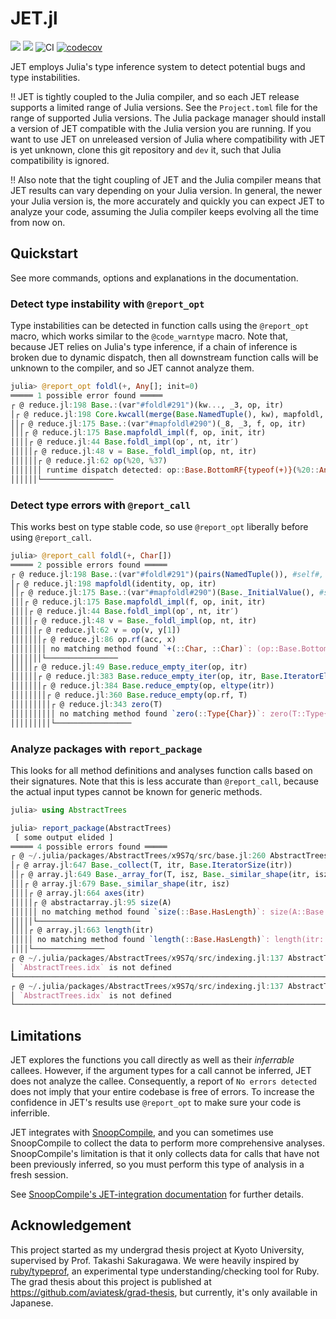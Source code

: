 # JET.jl

[![](https://img.shields.io/badge/docs-stable-blue.svg)](https://aviatesk.github.io/JET.jl/stable/)
[![](https://img.shields.io/badge/docs-dev-blue.svg)](https://aviatesk.github.io/JET.jl/dev/)
![CI](https://github.com/aviatesk/JET.jl/workflows/CI/badge.svg)
[![codecov](https://codecov.io/gh/aviatesk/JET.jl/branch/master/graph/badge.svg)](https://codecov.io/gh/aviatesk/JET.jl)

JET employs Julia's type inference system to detect potential bugs and type instabilities.

:bangbang:
    JET is tightly coupled to the Julia compiler, and so each JET release supports a limited range of Julia versions. See the `Project.toml` file for the range of supported Julia versions. The Julia package manager should install a version of JET compatible with the Julia version you are running.
    If you want to use JET on unreleased version of Julia where compatibility with JET is yet unknown, clone this git repository and `dev` it, such that Julia compatibility is ignored.

:bangbang:
    Also note that the tight coupling of JET and the Julia compiler means that JET results can vary depending on your Julia version.
    In general, the newer your Julia version is, the more accurately and quickly you can expect JET to analyze your code,
    assuming the Julia compiler keeps evolving all the time from now on.

## Quickstart
See more commands, options and explanations in the documentation.

### Detect type instability with `@report_opt`
Type instabilities can be detected in function calls using the `@report_opt` macro, which works similar to the `@code_warntype` macro.
Note that, because JET relies on Julia's type inference, if a chain of inference is broken due to dynamic dispatch, then all downstream function calls will be unknown to the compiler, and so JET cannot analyze them.

```julia
julia> @report_opt foldl(+, Any[]; init=0)
═════ 1 possible error found ═════
┌ @ reduce.jl:198 Base.:(var"#foldl#291")(kw..., _3, op, itr)
│┌ @ reduce.jl:198 Core.kwcall(merge(Base.NamedTuple(), kw), mapfoldl, identity, op, itr)
││┌ @ reduce.jl:175 Base.:(var"#mapfoldl#290")(_8, _3, f, op, itr)
│││┌ @ reduce.jl:175 Base.mapfoldl_impl(f, op, init, itr)
││││┌ @ reduce.jl:44 Base.foldl_impl(op′, nt, itr′)
│││││┌ @ reduce.jl:48 v = Base._foldl_impl(op, nt, itr)
││││││┌ @ reduce.jl:62 op(%20, %37)
│││││││ runtime dispatch detected: op::Base.BottomRF{typeof(+)}(%20::Any, %37::Any)::Any
││││││└────────────────
```

### Detect type errors with `@report_call`
This works best on type stable code, so use `@report_opt` liberally before using `@report_call`.
```julia
julia> @report_call foldl(+, Char[])
═════ 2 possible errors found ═════
┌ @ reduce.jl:198 Base.:(var"#foldl#291")(pairs(NamedTuple()), #self#, op, itr)
│┌ @ reduce.jl:198 mapfoldl(identity, op, itr)
││┌ @ reduce.jl:175 Base.:(var"#mapfoldl#290")(Base._InitialValue(), #self#, f, op, itr)
│││┌ @ reduce.jl:175 Base.mapfoldl_impl(f, op, init, itr)
││││┌ @ reduce.jl:44 Base.foldl_impl(op′, nt, itr′)
│││││┌ @ reduce.jl:48 v = Base._foldl_impl(op, nt, itr)
││││││┌ @ reduce.jl:62 v = op(v, y[1])
│││││││┌ @ reduce.jl:86 op.rf(acc, x)
││││││││ no matching method found `+(::Char, ::Char)`: (op::Base.BottomRF{typeof(+)}).rf::typeof(+)(acc::Char, x::Char)
│││││││└────────────────
│││││┌ @ reduce.jl:49 Base.reduce_empty_iter(op, itr)
││││││┌ @ reduce.jl:383 Base.reduce_empty_iter(op, itr, Base.IteratorEltype(itr))
│││││││┌ @ reduce.jl:384 Base.reduce_empty(op, eltype(itr))
││││││││┌ @ reduce.jl:360 Base.reduce_empty(op.rf, T)
│││││││││┌ @ reduce.jl:343 zero(T)
││││││││││ no matching method found `zero(::Type{Char})`: zero(T::Type{Char})
│││││││││└─────────────────
```

### Analyze packages with `report_package`
This looks for all method definitions and analyses function calls based on their signatures. Note that this is less accurate than `@report_call`, because the actual input types cannot be known for generic methods.

```julia
julia> using AbstractTrees

julia> report_package(AbstractTrees)
 [ some output elided ]
═════ 4 possible errors found ═════
┌ @ ~/.julia/packages/AbstractTrees/x9S7q/src/base.jl:260 AbstractTrees.collect(Core.apply_type(StableNode, T), ch)
│┌ @ array.jl:647 Base._collect(T, itr, Base.IteratorSize(itr))
││┌ @ array.jl:649 Base._array_for(T, isz, Base._similar_shape(itr, isz))
│││┌ @ array.jl:679 Base._similar_shape(itr, isz)
││││┌ @ array.jl:664 axes(itr)
│││││┌ @ abstractarray.jl:95 size(A)
││││││ no matching method found `size(::Base.HasLength)`: size(A::Base.HasLength)
│││││└───────────────────────
││││┌ @ array.jl:663 length(itr)
│││││ no matching method found `length(::Base.HasLength)`: length(itr::Base.HasLength)
││││└────────────────
┌ @ ~/.julia/packages/AbstractTrees/x9S7q/src/indexing.jl:137 AbstractTrees.idx.tree
│ `AbstractTrees.idx` is not defined
└───────────────────────────────────────────────────────────────────────
┌ @ ~/.julia/packages/AbstractTrees/x9S7q/src/indexing.jl:137 AbstractTrees.idx.index
│ `AbstractTrees.idx` is not defined
└───────────────────────────────────────────────────────────────────────
```

## Limitations
JET explores the functions you call directly as well as their *inferrable* callees. However, if the argument types for a call cannot be inferred, JET does not analyze the callee. Consequently, a report of `No errors detected` does not imply that your entire codebase is free of errors. To increase the confidence in JET's results use `@report_opt` to make sure your code is inferrible.

JET integrates with [SnoopCompile](https://github.com/timholy/SnoopCompile.jl), and you can sometimes use SnoopCompile to collect the data to perform more comprehensive analyses. SnoopCompile's limitation is that it only collects data for calls that have not been previously inferred, so you must perform this type of analysis in a fresh session.

See [SnoopCompile's JET-integration documentation](https://timholy.github.io/SnoopCompile.jl/stable/jet/) for further details.

## Acknowledgement

This project started as my undergrad thesis project at Kyoto University, supervised by Prof. Takashi Sakuragawa.
We were heavily inspired by [ruby/typeprof](https://github.com/ruby/typeprof), an experimental type understanding/checking tool for Ruby.
The grad thesis about this project is published at <https://github.com/aviatesk/grad-thesis>, but currently, it's only available in Japanese.
